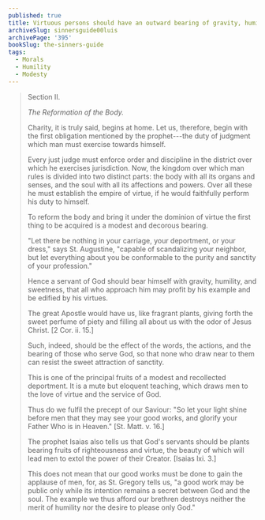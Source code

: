 ```yaml
---
published: true
title: Virtuous persons should have an outward bearing of gravity, humility, and sweetness
archiveSlug: sinnersguide00luis
archivePage: '395'
bookSlug: the-sinners-guide
tags:
  - Morals
  - Humility
  - Modesty
---
```


> Section II.
>
> *The Reformation of the Body.*
>
> Charity, it is truly said, begins at home. Let us, therefore, begin with the first obligation mentioned by the prophet---the duty of judgment which man must exercise towards himself.
> 
> Every just judge must enforce order and discipline in the district over which he exercises jurisdiction. Now, the kingdom over which man rules is divided into two distinct parts: the body with all its organs and senses, and the soul with all its affections and powers. Over all these he must establish the empire of virtue, if he would faithfully perform his duty to himself.
>
> To reform the body and bring it under the dominion of virtue the first thing to be acquired is a modest and decorous bearing.
> 
> "Let there be nothing in your carriage, your deportment, or your dress," says St. Augustine, "capable of scandalizing your neighbor, but let everything about you be conformable to the purity and sanctity of your profession."
> 
> Hence a servant of God should bear himself with gravity, humility, and sweetness, that all who approach him may profit by his example and be edified by his virtues.
> 
> The great Apostle would have us, like fragrant plants, giving forth the sweet perfume of piety and filling all about us with the odor of Jesus Christ. [2 Cor. ii. 15.]
> 
> Such, indeed, should be the effect of the words, the actions, and the bearing of those who serve God, so that none who draw near to them can resist the sweet attraction of sanctity.
> 
> This is one of the principal fruits of a modest and recollected deportment. It is a mute but eloquent teaching, which draws men to the love of virtue and the service of God.
> 
> Thus do we fulfil the precept of our Saviour: "So let your light shine before men that they may see your good works, and glorify your Father Who is in Heaven." [St. Matt. v. 16.]
> 
> The prophet Isaias also tells us that God's servants should be plants bearing fruits of righteousness and virtue, the beauty of which will lead men to extol the power of their Creator. [Isaias lxi. 3.]
> 
> This does not mean that our good works must be done to gain the applause of men, for, as St. Gregory tells us, "a good work may be public only while its intention remains a secret between God and the soul. The example we thus afford our brethren destroys neither the merit of humility nor the desire to please only God."
